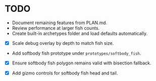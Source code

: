 # TODO
- Document remaining features from PLAN.md.
- Review performance at larger fish counts.
- Create built-in archetypes folder and load defaults automatically.
- [x] Scale debug overlay by depth to match fish size.
- Add softbody fish prototype under `prototypes/softbody_fish`.
- [x] Ensure softbody fish polygon remains valid with bisection fallback.
- [x] Add gizmo controls for softbody fish head and tail.


